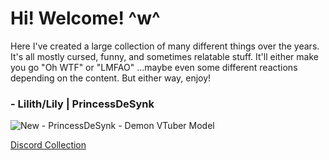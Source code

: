 # Hi! Welcome! ^w^

Here I've created a large collection of many different things over the years. It's all mostly cursed, funny, and sometimes relatable stuff. 
It'll either make you go "Oh WTF" or "LMFAO" ...maybe even some different reactions depending on the content. But either way, enjoy!

### - Lilith/Lily | PrincessDeSynk 

![New - PrincessDeSynk - Demon VTuber Model](https://user-images.githubusercontent.com/69215033/158717693-def2a89a-b368-4db1-8f7a-bb6dbe683389.png)


[Discord Collection](https://princessdesynk.github.io/Collection/Discord/)
